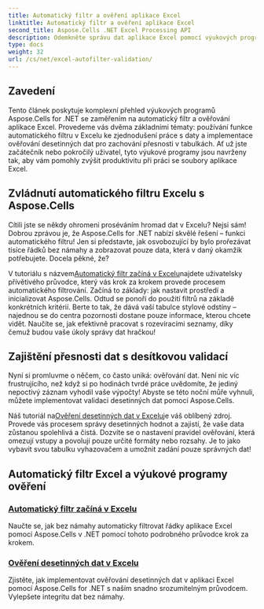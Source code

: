 ```yaml
---
title: Automatický filtr a ověření aplikace Excel
linktitle: Automatický filtr a ověření aplikace Excel
second_title: Aspose.Cells .NET Excel Processing API
description: Odemkněte správu dat aplikace Excel pomocí výukových programů Aspose.Cells pro .NET. Naučte se automatické filtrování a ověřování desetinných míst, abyste vylepšili své tabulky.
type: docs
weight: 32
url: /cs/net/excel-autofilter-validation/
---
```

## Zavedení

Tento článek poskytuje komplexní přehled výukových programů Aspose.Cells for .NET se zaměřením na automatický filtr a ověřování aplikace Excel. Provedeme vás dvěma základními tématy: používání funkce automatického filtru v Excelu ke zjednodušení práce s daty a implementace ověřování desetinných dat pro zachování přesnosti v tabulkách. Ať už jste začátečník nebo pokročilý uživatel, tyto výukové programy jsou navrženy tak, aby vám pomohly zvýšit produktivitu při práci se soubory aplikace Excel.

## Zvládnutí automatického filtru Excelu s Aspose.Cells

Cítili jste se někdy ohromeni proséváním hromad dat v Excelu? Nejsi sám! Dobrou zprávou je, že Aspose.Cells for .NET nabízí skvělé řešení – funkci automatického filtru! Jen si představte, jak osvobozující by bylo prořezávat tisíce řádků bez námahy a zobrazovat pouze data, která v daný okamžik potřebujete. Docela pěkné, že?

 V tutoriálu s názvem[Automatický filtr začíná v Excelu](./autofilter-begins-with-in-excel/)najdete uživatelsky přívětivého průvodce, který vás krok za krokem provede procesem automatického filtrování. Začíná to základy: jak nastavit prostředí a inicializovat Aspose.Cells. Odtud se ponoří do použití filtrů na základě konkrétních kritérií. Berte to tak, že dává vaší tabulce stylové odstíny – najednou se do centra pozornosti dostane pouze informace, kterou chcete vidět. Naučíte se, jak efektivně pracovat s rozevíracími seznamy, díky čemuž budou vaše úkoly správy dat hračkou!

## Zajištění přesnosti dat s desítkovou validací

Nyní si promluvme o něčem, co často uniká: ověřování dat. Není nic víc frustrujícího, než když si po hodinách tvrdé práce uvědomíte, že jediný nepoctivý záznam vyhodil vaše výpočty! Abyste se této noční můře vyhnuli, můžete implementovat validaci desetinných dat pomocí Aspose.Cells. 

 Náš tutoriál na[Ověření desetinných dat v Excelu](./decimal-data-validation-in-excel/)je váš oblíbený zdroj. Provede vás procesem správy desetinných hodnot a zajistí, že vaše data zůstanou spolehlivá a čistá. Dozvíte se o nastavení pravidel ověřování, která omezují vstupy a povolují pouze určité formáty nebo rozsahy. Je to jako vybavit svou tabulku vyhazovačem a umožnit zadání pouze správných dat!

## Automatický filtr Excel a výukové programy ověření
### [Automatický filtr začíná v Excelu](./autofilter-begins-with-in-excel/)
Naučte se, jak bez námahy automaticky filtrovat řádky aplikace Excel pomocí Aspose.Cells v .NET pomocí tohoto podrobného průvodce krok za krokem.
### [Ověření desetinných dat v Excelu](./decimal-data-validation-in-excel/)
Zjistěte, jak implementovat ověřování desetinných dat v aplikaci Excel pomocí Aspose.Cells for .NET s naším snadno srozumitelným průvodcem. Vylepšete integritu dat bez námahy.
